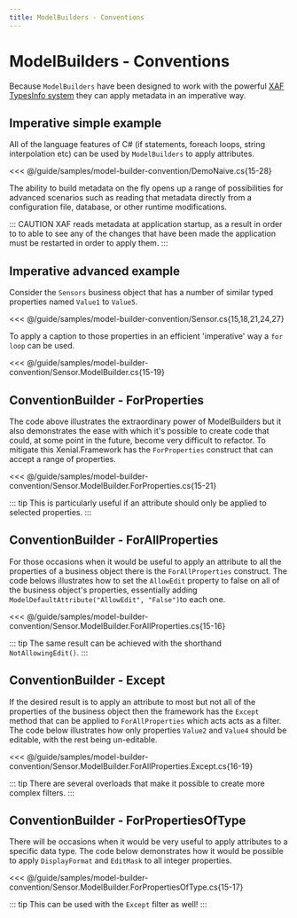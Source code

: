 ```yaml
---
title: ModelBuilders - Conventions
---
```


# ModelBuilders - Conventions

Because `ModelBuilders` have been designed to  work with the powerful [XAF TypesInfo system](https://docs.devexpress.com/eXpressAppFramework/113669/concepts/business-model-design/types-info-subsystem) they can apply metadata in an imperative way.

## Imperative simple example

All of the language features of C# (if statements, foreach loops, string interpolation etc) can be used by `ModelBuilders` to apply attributes. 

<<< @/guide/samples/model-builder-convention/DemoNaive.cs{15-28}

The ability to build metadata on the fly opens up a range of possibilities for advanced scenarios such as reading that metadata directly from a configuration file, database, or other runtime modifications.

::: CAUTION
XAF reads metadata at application startup, as a result in order to to able to see any of the changes that have been made the application must be restarted in order to apply them.
:::

## Imperative advanced example

Consider the `Sensors` business object that has a number of similar typed properties named `Value1` to `Value5`.

<<< @/guide/samples/model-builder-convention/Sensor.cs{15,18,21,24,27}

To apply a caption to those properties in an efficient 'imperative' way a `for loop` can be used.

<<< @/guide/samples/model-builder-convention/Sensor.ModelBuilder.cs{15-19}


## ConventionBuilder - ForProperties

The code above illustrates the extraordinary power of ModelBuilders but it also demonstrates the ease with which it's possible to create code that could, at some point in the future, become very difficult to refactor. To mitigate this Xenial.Framework has the `ForProperties` construct that can accept a range of properties.

<<< @/guide/samples/model-builder-convention/Sensor.ModelBuilder.ForProperties.cs{15-21}

::: tip
This is particularly useful if an attribute should only be applied to selected properties.
:::

## ConventionBuilder - ForAllProperties

For those occasions when it would be useful to apply an attribute to all the properties of a business object there is the `ForAllProperties` construct.
The code belows illustrates how to set the `AllowEdit` property to false on all of the business object's properties, essentially adding `ModelDefaultAttribute("AllowEdit", "False")`to each one.

<<< @/guide/samples/model-builder-convention/Sensor.ModelBuilder.ForAllProperties.cs{15-16}



::: tip
The same result can be achieved with the shorthand `NotAllowingEdit()`.
:::

## ConventionBuilder - Except

If the desired result is to apply an attribute to most but not all of the properties of the business object then the framework has the `Except` method that can be applied to 
`ForAllProperties` which acts acts as a filter. The code below illustrates how only properties `Value2` and `Value4` should be editable, with the rest being un-editable.

<<< @/guide/samples/model-builder-convention/Sensor.ModelBuilder.ForAllProperties.Except.cs{16-19}

::: tip
There are several overloads that make it possible to create more complex filters.
:::

## ConventionBuilder - ForPropertiesOfType

There will be occasions when it would be very useful to apply attributes to a specific data type. The code below demonstrates how it would be possible to apply `DisplayFormat` and `EditMask` to all integer properties.

<<< @/guide/samples/model-builder-convention/Sensor.ModelBuilder.ForPropertiesOfType.cs{15-17}

::: tip
This can be used with the `Except` filter as well!
:::
